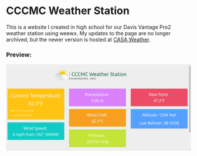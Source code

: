 # CCCMC Weather Station
This is a website I created in high school for our Davis Vantage Pro2 weather station using weewx. My updates to the page are no longer archived, but the newer version is hosted at [CASA Weather](http://casaweather.com).
### Preview:
![Website Screenshot with archived weather data](website_screenshot.png)
